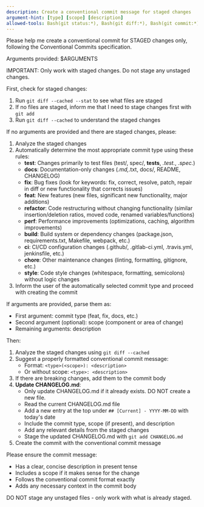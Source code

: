 ```yaml
---
description: Create a conventional commit message for staged changes
argument-hint: [type] [scope] [description]
allowed-tools: Bash(git status:*), Bash(git diff:*), Bash(git commit:*), Bash(git add:*), Read, Edit
---
```


Please help me create a conventional commit for STAGED changes only, following the Conventional Commits specification.

Arguments provided: $ARGUMENTS

IMPORTANT: Only work with staged changes. Do not stage any unstaged changes.

First, check for staged changes:

1. Run `git diff --cached --stat` to see what files are staged
2. If no files are staged, inform me that I need to stage changes first with `git add`
3. Run `git diff --cached` to understand the staged changes

If no arguments are provided and there are staged changes, please:

1. Analyze the staged changes
2. Automatically determine the most appropriate commit type using these rules:
   - **test**: Changes primarily to test files (test/, spec/, **tests**, *.test.*, *.spec.*)
   - **docs**: Documentation-only changes (*.md,*.txt, docs/, README, CHANGELOG)
   - **fix**: Bug fixes (look for keywords: fix, correct, resolve, patch, repair in diff or new functionality that corrects issues)
   - **feat**: New features (new files, significant new functionality, major additions)
   - **refactor**: Code restructuring without changing functionality (similar insertion/deletion ratios, moved code, renamed variables/functions)
   - **perf**: Performance improvements (optimizations, caching, algorithm improvements)
   - **build**: Build system or dependency changes (package.json, requirements.txt, Makefile, webpack, etc.)
   - **ci**: CI/CD configuration changes (.github/, .gitlab-ci.yml, .travis.yml, jenkinsfile, etc.)
   - **chore**: Other maintenance changes (linting, formatting, gitignore, etc.)
   - **style**: Code style changes (whitespace, formatting, semicolons) without logic changes
3. Inform the user of the automatically selected commit type and proceed with creating the commit

If arguments are provided, parse them as:

- First argument: commit type (feat, fix, docs, etc.)
- Second argument (optional): scope (component or area of change)
- Remaining arguments: description

Then:

1. Analyze the staged changes using `git diff --cached`
2. Suggest a properly formatted conventional commit message:
   - Format: `<type>(<scope>): <description>`
   - Or without scope: `<type>: <description>`
3. If there are breaking changes, add them to the commit body
4. **Update CHANGELOG.md**:
   - Only update CHANGELOG.md if it already exists. DO NOT create a new file.
   - Read the current CHANGELOG.md file
   - Add a new entry at the top under `## [Current] - YYYY-MM-DD` with today's date
   - Include the commit type, scope (if present), and description
   - Add any relevant details from the staged changes
   - Stage the updated CHANGELOG.md with `git add CHANGELOG.md`
5. Create the commit with the conventional commit message

Please ensure the commit message:

- Has a clear, concise description in present tense
- Includes a scope if it makes sense for the change
- Follows the conventional commit format exactly
- Adds any necessary context in the commit body

DO NOT stage any unstaged files - only work with what is already staged.
